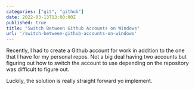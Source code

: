 ```yaml
---
categories: ["git", "github"]
date: 2022-03-13T13:00:00Z
published: true
title: "Switch Between Github Accounts on Windows"
url: '/switch-between-github-accounts-on-windows'
---
```


Recently, I had to create a Github account for work in addition to the one that I have for my personal repos. Not a big deal having two accounts but figuring out how to switch the account to use depending on the repository was difficult to figure out.

Luckily, the solution is really straight forward yo implement.

<!--more—->

The solution is to:

1. Move all your work repositories to a single directory like c:\repos\work
1. Move all your personal repositories to a single directory like c:\repos\personal
1. Create a .gitconfig-work file in the same directory as your .gitconfig file

	```config
	[user]
		name = Justin James
		email = [Work Email Here]
	[credential “https://github.com”]
		helper = dtkeyring
	```

1. Create a .gitconfig-personal file in the same directory as your .gitconfig file

	```config
	[user]
 		name = Justin James
		email = [Personal Email Here]
	[credential “https://github.com”]
 		helper = wincred
 		useHttpPath = true
	```
	
	> the useHttpPath argument for the credential manager is key as it will will prompt you for credentials for each repository instead of using a single credential for all repositories on a given platform (e.g. GitHub, GitLab, BitBucket, etc)

1. Update your .gitconfig file in your home directory to have an includeif to change which git config pull in based in kn the directory

	```config
	[includeIf "gitdir:C:/repos/work/"]
  		path = .gitconfig-work
	[includeIf "gitdir:C:/repos/personal/"]
  		path = .gitconfig-personal
	[core]
 		longpaths = true
	[init]
 		defaultBranch = main
 	```

Now your git configuration will change based on the directory your git repository.  This ensures that the right account is associated to your commits.  As well as it will prompt you for your GitHub credentials per repository url.
